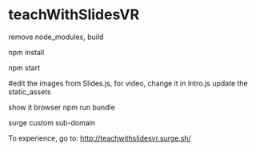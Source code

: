 # teachWithSlidesVR

remove node_modules, build

npm install

npm start

#edit the images from Slides.js, for video, change it in Intro.js
update the static_assets

show it browser
npm run bundle

surge
custom sub-domain

To experience, go to:
http://teachwithslidesvr.surge.sh/

